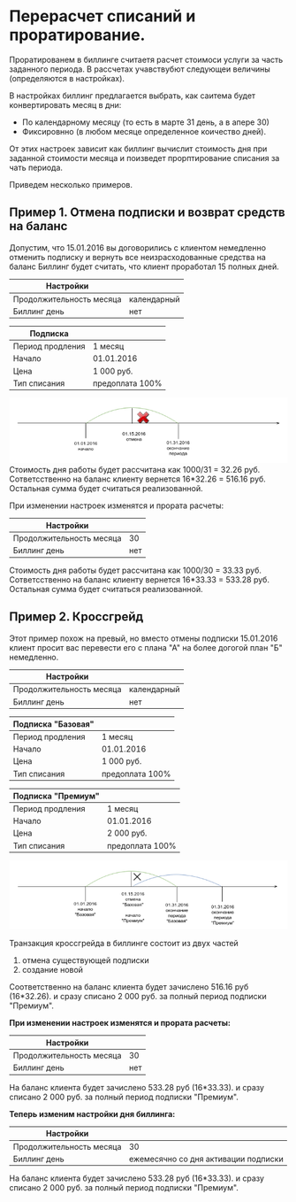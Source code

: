 # Перерасчет списаний и проратирование.
Проратированем в биллинге считаетя расчет стоимоси услуги за часть заданного периода. 
В рассчетах учавствубют следующеи величины (определяются в настройках).  

В настройках биллинг предлагается выбрать, как саитема будет конвертировать месяц в дни:
* По календарному месяцу (то есть в марте 31 день, а в апере 30)
* Фиксировнно (в любом месяце определенное коичество дней). 

От этих настроек зависит как биллинг вычислит стоимость дня при заданной стоимости месяца и поизведет прорптирование списания за чать периода.

Приведем несколько примеров. 

## Пример 1. Отмена подписки и возврат средств на баланс

Допустим, что 15.01.2016 вы договорились с клиентом немедленно отменить подписку и вернуть все неизрасходованные средства на баланс
Биллинг будет считать, что клиент проработал 15 полных дней. 

| Настройки  ||
| -- | -- |
| Продолжительность месяца| календарный |
| Биллинг день | нет |

| Подписка  ||
| -- | -- |
| Период продления | 1 месяц |
| Начало | 01.01.2016 |
| Цена | 1 000 руб. |
| Тип списания | предоплата 100% |
![](prorata-1.png)
Стоимость дня работы будет рассчитана как  1000/31 = 32.26 руб.  
Cответсственно на баланс клиенту вернется  16*32.26 = 516.16 руб.  
Остальная сумма будет считаться реализованной.

При изменении настроек изменятся и прората расчеты:

| Настройки  ||
| -- | -- |
| Продолжительность месяца| 30 |
| Биллинг день | нет |

Стоимость дня работы будет рассчитана как  1000/30 = 33.33 руб.  
Cответсственно на баланс клиенту вернется  16*33.33 =  533.28 руб.  
Остальная сумма будет считаться реализованной.

## Пример 2. Кроссгрейд
Этот пример похож на превый, но вместо отмены подписки 15.01.2016 клиент просит вас перевести его с плана "А" на более догогой план "Б" немедленно.

| Настройки  ||
| -- | -- |
| Продолжительность месяца| календарный |
| Биллинг день | нет |

| Подписка "Базовая" ||
| -- | -- |
| Период продления | 1 месяц |
| Начало | 01.01.2016 |
| Цена | 1 000 руб. |
| Тип списания | предоплата 100% |

| Подписка "Премиум" ||
| -- | -- |
| Период продления | 1 месяц |
| Начало | 01.01.2016 |
| Цена | 2 000 руб. |
| Тип списания | предоплата 100% |
![](prorata-2.png)

Транзакция кроссгрейда в биллинге состоит из двух частей 
1. отмена существующей подписки
2. создание новой

Соответственно на баланс клиента будет зачислено 516.16 руб (16*32.26). и сразу списано 2 000 руб. за полный период подписки "Премиум".

**При изменении настроек изменятся и прората расчеты:**

| Настройки  ||
| -- | -- |
| Продолжительность месяца| 30 |
| Биллинг день | нет |

На баланс клиента будет зачислено 533.28 руб (16*33.33). и сразу списано 2 000 руб. за полный период подписки "Премиум".  

**Теперь изменим настройки дня биллинга:**


| Настройки  ||
| -- | -- |
| Продолжительность месяца| 30 |
| Биллинг день | ежемесячно со дня активации подписки |

На баланс клиента будет зачислено 533.28 руб (16*33.33). и сразу списано 2 000 руб. за полный период подписки "Премиум".

